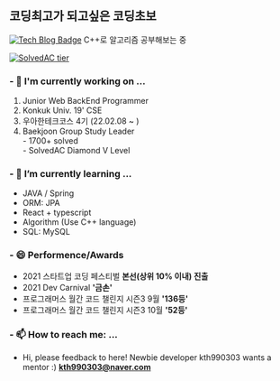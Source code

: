 ## 코딩최고가 되고싶은 코딩초보
 [![Tech Blog Badge](http://img.shields.io/badge/-Tech%20blog-black?style=flat-square&logo=github&link=https://kth990303.tistory.com)](https://kth990303.tistory.com)  C++로 알고리즘 공부해보는 중
 
 [![SolvedAC tier](http://mazassumnida.wtf/api/generate_badge?boj=kth990303)](https://solved.ac/profile/kth990303)
 
### - 🔭 I'm currently working on ...
   1. Junior Web BackEnd Programmer
   2. Konkuk Univ. 19' CSE
   3. 우아한테크코스 4기 (22.02.08 ~ )
   4. Baekjoon Group Study Leader\
    - 1700+ solved\
    - SolvedAC Diamond V Level

### - 🌱 I’m currently learning ...
  - JAVA / Spring
  - ORM: JPA
  - React + typescript
  - Algorithm (Use C++ language)
  - SQL: MySQL

### - 😄 Performence/Awards
  - 2021 스타트업 코딩 페스티벌 <strong>본선(상위 10% 이내) 진출</strong>
  - 2021 Dev Carnival <strong>'금손'</strong>
  - 프로그래머스 월간 코드 챌린지 시즌3 9월 <strong>'136등'</strong>
  - 프로그래머스 월간 코드 챌린지 시즌3 10월 <strong>'52등'</strong>
  
### - 📫 How to reach me: ...
   - Hi, please feedback to here! Newbie developer kth990303 wants a mentor :)
  <strong>kth990303@naver.com</strong>

<!--
**kth990303/kth990303** is a ✨ _special_ ✨ repository because its `README.md` (this file) appears on your GitHub profile.

Here are some ideas to get you started:


- 👯 I’m looking to collaborate on ...
- 🤔 I’m looking for help with ...
- 💬 Ask me about ...

- 😄 Pronouns: ...
- ⚡ Fun fact: ...
-->

